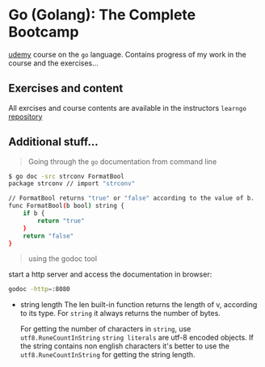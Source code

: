 # Go (Golang): The Complete Bootcamp

[udemy] course  on the `go` language.
Contains progress of my work in the course and the exercises...

## Exercises and content

All exrcises and course contents are available in the instructors `learngo` [repository]

## Additional stuff...

> Going through the `go` documentation from command line

```bash
$ go doc -src strconv FormatBool
package strconv // import "strconv"

// FormatBool returns "true" or "false" according to the value of b.
func FormatBool(b bool) string {
	if b {
		return "true"
	}
	return "false"
}
```
> using the godoc tool

start  a http server and access the documentation in browser:

```sh
godoc -http=:8080
```
- string length
	The len built-in function returns the length of v, according to its type. For `string` it always returns the number of bytes.

	For getting the number of characters in `string`, use `utf8.RuneCountInString`
	`string literals` are utf-8 encoded objects. If the string contains non english characters it's better to use the `utf8.RuneCountInString` for getting the string length.


[repository]: <github.com/inancgumus/learngo>
[udemy]: <www.udemy.com/course/learn-go-the-complete-bootcamp-course-golang>
